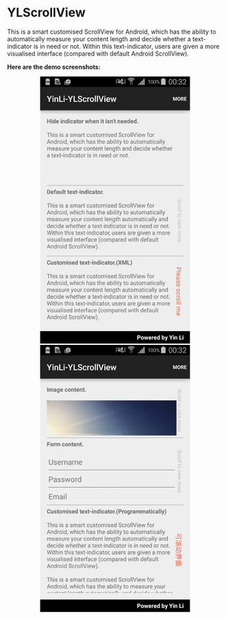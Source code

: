 # YLScrollView
This is a smart customised ScrollView for Android, which has the ability to automatically measure your content length and decide whether a text-indicator is in need or not. Within this text-indicator, users are given a more visualised interface (compared with default Android ScrollView).

<b>Here are the demo screenshots:</b>
<br/>
<p align="center">
<img src="./screenshot/sample_1.png" width="350" />
<img src="./screenshot/sample_2.png" width="350" />
</p>

